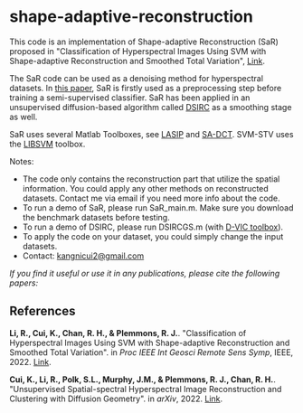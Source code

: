 # shape-adaptive-reconstruction


This code is an implementation of Shape-adaptive Reconstruction (SaR) proposed in "Classification of Hyperspectral Images Using SVM with Shape-adaptive Reconstruction and Smoothed Total Variation", [Link](https://arxiv.org/abs/2203.15619). 

The SaR code can be used as a denoising method for hyperspectral datasets. In [this paper](https://arxiv.org/abs/2203.15619), SaR is firstly used as a preprocessing step before training a semi-supervised classifier. SaR has been applied in an unsupervised diffusion-based algorithm called [DSIRC](https://arxiv.org/abs/2204.13497) as a smoothing stage as well.

SaR uses several Matlab Toolboxes, see [LASIP](https://webpages.tuni.fi/lasip/2D/) and [SA-DCT](https://webpages.tuni.fi/foi/SA-DCT/). SVM-STV uses the [LIBSVM](https://www.csie.ntu.edu.tw/~cjlin/libsvm/) toolbox.

Notes:
- The code only contains the reconstruction part that utilize the spatial information. You could apply any other methods on reconstructed datasets. Contact me via email if you need more info about the code.
- To run a demo of SaR, please run SaR_main.m. Make sure you download the benchmark datasets before testing.
- To run a demo of DSIRC, please run DSIRCGS.m (with [D-VIC toolbox](https://github.com/sampolk/D-VIC)). 
- To apply the code on your dataset, you could simply change the input datasets.
- Contact: kangnicui2@gmail.com

*If you find it useful or use it in any publications, please cite the following papers:*
## References

**Li, R., Cui, K., Chan, R. H., & Plemmons, R. J.**. "Classification of Hyperspectral Images Using SVM with Shape-adaptive Reconstruction and Smoothed Total Variation". in *Proc IEEE Int Geosci Remote Sens Symp*, IEEE, 2022. [Link](https://arxiv.org/abs/2203.15619).

**Cui, K., Li, R., Polk, S.L., Murphy, J.M., & Plemmons, R. J., Chan, R. H.**. "Unsupervised Spatial-spectral Hyperspectral Image Reconstruction and Clustering with Diffusion Geometry". in *arXiv*, 2022. [Link](https://arxiv.org/abs/2204.13497).
